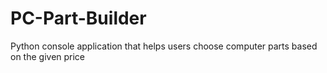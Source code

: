 # PC-Part-Builder

Python console application that helps users choose computer parts based on the given price
